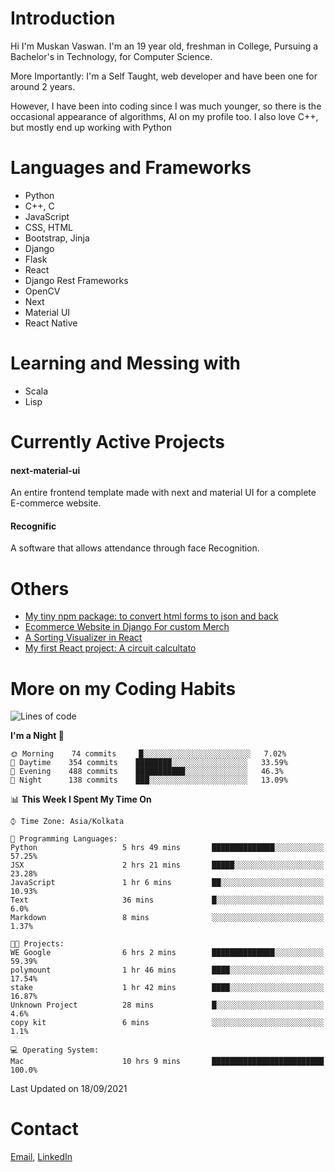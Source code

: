 <!-- - I’m currently working on:
&nbsp;&nbsp;&nbsp;&nbsp;&nbsp;&nbsp; *Circuits*[https://muskanvaswan.github.io/circuits] which, as the name suggests,  is a calculator for solving circuits with ease. This is my first React project
#### I’m currently learning : 
&nbsp;&nbsp;&nbsp;&nbsp;&nbsp;&nbsp; React.js
#### Ask me about:
&nbsp;&nbsp;&nbsp;&nbsp;&nbsp;&nbsp; Anything
#### How to reach me:
&nbsp;&nbsp;&nbsp;&nbsp;&nbsp;&nbsp; Email[mailto:muskanvaswan@gmail.com] LinkedIn[https://www.linkedin.com/in/muskan-vaswan?lipi=urn%3Ali%3Apage%3Ad_flagship3_profile_view_base_contact_details%3B%2FQpdlv5fQ12Ru4DkW2TysA%3D%3D]
#### Pronouns:
&nbsp;&nbsp;&nbsp;&nbsp;&nbsp;&nbsp; Her -->

# Introduction
Hi I'm Muskan Vaswan.
I'm an 19 year old,
freshman in College,
Pursuing a Bachelor's in Technology, for Computer Science.

More Importantly: I'm a Self Taught, web developer and have been one for around 2 years.

However, I have been into coding since I was much younger, so there is the occasional appearance of algorithms, AI on my profile too. I also love C++, but mostly end up working with Python


# Languages and Frameworks

- Python
- C++, C
- JavaScript
- CSS, HTML 
- Bootstrap, Jinja
- Django
- Flask
- React 
- Django Rest Frameworks
- OpenCV
- Next
- Material UI
- React Native

# Learning and Messing with 

- Scala 
- Lisp

# Currently Active Projects

#### next-material-ui
An entire frontend template made with next and material UI for a complete E-commerce website.

#### Recognific
A software that allows attendance through face Recognition.

# Others
- [My tiny npm package: to convert html forms to json and back](https://www.npmjs.com/package/forms-dynamically)
- [Ecommerce Website in Django For custom Merch](https://merch-commerce.herokuapp.com/)
- [A Sorting Visualizer in React](https://muskanvaswan.github.io/SortingVisualizer/)
- [My first React project: A circuit calcultato](https://muskanvaswan.github.io/circuits)

# More on my Coding Habits

<!--START_SECTION:waka-->
![Lines of code](https://img.shields.io/badge/From%20Hello%20World%20I%27ve%20Written-406542%20lines%20of%20code-blue)

**I'm a Night 🦉** 

```text
🌞 Morning    74 commits     █░░░░░░░░░░░░░░░░░░░░░░░░   7.02% 
🌆 Daytime    354 commits    ████████░░░░░░░░░░░░░░░░░   33.59% 
🌃 Evening    488 commits    ███████████░░░░░░░░░░░░░░   46.3% 
🌙 Night      138 commits    ███░░░░░░░░░░░░░░░░░░░░░░   13.09%

```


📊 **This Week I Spent My Time On** 

```text
⌚︎ Time Zone: Asia/Kolkata

💬 Programming Languages: 
Python                   5 hrs 49 mins       ██████████████░░░░░░░░░░░   57.25% 
JSX                      2 hrs 21 mins       █████░░░░░░░░░░░░░░░░░░░░   23.28% 
JavaScript               1 hr 6 mins         ██░░░░░░░░░░░░░░░░░░░░░░░   10.93% 
Text                     36 mins             █░░░░░░░░░░░░░░░░░░░░░░░░   6.0% 
Markdown                 8 mins              ░░░░░░░░░░░░░░░░░░░░░░░░░   1.37%

🐱‍💻 Projects: 
WE Google                6 hrs 2 mins        ██████████████░░░░░░░░░░░   59.39% 
polymount                1 hr 46 mins        ████░░░░░░░░░░░░░░░░░░░░░   17.54% 
stake                    1 hr 42 mins        ████░░░░░░░░░░░░░░░░░░░░░   16.87% 
Unknown Project          28 mins             █░░░░░░░░░░░░░░░░░░░░░░░░   4.6% 
copy kit                 6 mins              ░░░░░░░░░░░░░░░░░░░░░░░░░   1.1%

💻 Operating System: 
Mac                      10 hrs 9 mins       █████████████████████████   100.0%

```


 Last Updated on 18/09/2021
<!--END_SECTION:waka-->

# Contact

[Email](mailto:muskanvaswan@gmail.com), [LinkedIn](https://www.linkedin.com/in/muskan-vaswan?lipi=urn%3Ali%3Apage%3Ad_flagship3_profile_view_base_contact_details%3B%2FQpdlv5fQ12Ru4DkW2TysA%3D%3D)




